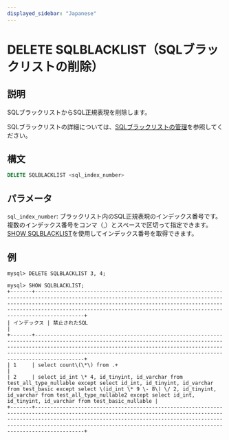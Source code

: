 ```yaml
---
displayed_sidebar: "Japanese"
---
```


# DELETE SQLBLACKLIST（SQLブラックリストの削除）

## 説明

SQLブラックリストからSQL正規表現を削除します。

SQLブラックリストの詳細については、[SQLブラックリストの管理](../../../administration/Blacklist.md)を参照してください。

## 構文

```SQL
DELETE SQLBLACKLIST <sql_index_number>
```

## パラメータ

`sql_index_number`: ブラックリスト内のSQL正規表現のインデックス番号です。複数のインデックス番号をコンマ（,）とスペースで区切って指定できます。[SHOW SQLBLACKLIST](../Administration/SHOW_SQLBLACKLIST.md)を使用してインデックス番号を取得できます。

## 例

```Plain
mysql> DELETE SQLBLACKLIST 3, 4;

mysql> SHOW SQLBLACKLIST;
+-------+--------------------------------------------------------------------------------------------------------------------------------------------------------------------------------------------------------------------------------------------------------------------------------------------------------+
| インデックス | 禁止されたSQL                                                                                                                                                                                                                                                                                         |
+-------+--------------------------------------------------------------------------------------------------------------------------------------------------------------------------------------------------------------------------------------------------------------------------------------------------------+
| 1     | select count\(\*\) from .+                                                                                                                                                                                                                                                                             |
| 2     | select id_int \* 4, id_tinyint, id_varchar from test_all_type_nullable except select id_int, id_tinyint, id_varchar from test_basic except select \(id_int \* 9 \- 8\) \/ 2, id_tinyint, id_varchar from test_all_type_nullable2 except select id_int, id_tinyint, id_varchar from test_basic_nullable |
+-------+--------------------------------------------------------------------------------------------------------------------------------------------------------------------------------------------------------------------------------------------------------------------------------------------------------+
```